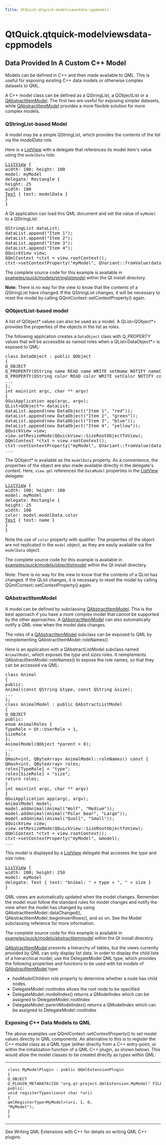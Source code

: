 ```yaml
---
Title: QtQuick.qtquick-modelviewsdata-cppmodels
---
```


# QtQuick.qtquick-modelviewsdata-cppmodels

<span class="subtitle"></span>
<!-- $$$qtquick-modelviewsdata-cppmodels.html-description -->
<h2 id="data-provided-in-a-custom-c-model">Data Provided In A Custom C++ Model</h2>
<p>Models can be defined in C++ and then made available to QML. This is useful for exposing existing C++ data models or otherwise complex datasets to QML.</p>
<p>A C++ model class can be defined as a QStringList, a QObjectList or a <a href="#qabstractitemmodel">QAbstractItemModel</a>. The first two are useful for exposing simpler datasets, while <a href="#qabstractitemmodel">QAbstractItemModel</a> provides a more flexible solution for more complex models.</p>
<h3 >QStringList-based Model</h3>
<p>A model may be a simple QStringList, which provides the contents of the list via the <i>modelData</i> role.</p>
<p>Here is a <a href="QtQuick.ListView.md">ListView</a> with a delegate that references its model item's value using the <code>modelData</code> role:</p>
<pre class="qml"><span class="type"><a href="QtQuick.ListView.md">ListView</a></span> {
<span class="name">width</span>: <span class="number">100</span>; <span class="name">height</span>: <span class="number">100</span>
<span class="name">model</span>: <span class="name">myModel</span>
<span class="name">delegate</span>: <span class="name">Rectangle</span> {
<span class="name">height</span>: <span class="number">25</span>
<span class="name">width</span>: <span class="number">100</span>
<span class="type"><a href="QtQuick.Text.md">Text</a></span> { <span class="name">text</span>: <span class="name">modelData</span> }
}
}</pre>
<p>A Qt application can load this QML document and set the value of <code>myModel</code> to a QStringList:</p>
<pre class="cpp"><span class="type">QStringList</span> dataList;
dataList<span class="operator">.</span>append(<span class="string">&quot;Item 1&quot;</span>);
dataList<span class="operator">.</span>append(<span class="string">&quot;Item 2&quot;</span>);
dataList<span class="operator">.</span>append(<span class="string">&quot;Item 3&quot;</span>);
dataList<span class="operator">.</span>append(<span class="string">&quot;Item 4&quot;</span>);
<span class="type">QQuickView</span> view;
<span class="type">QQmlContext</span> <span class="operator">*</span>ctxt <span class="operator">=</span> view<span class="operator">.</span>rootContext();
ctxt<span class="operator">-</span><span class="operator">&gt;</span>setContextProperty(<span class="string">&quot;myModel&quot;</span><span class="operator">,</span> <span class="type">QVariant</span><span class="operator">::</span>fromValue(dataList));</pre>
<p>The complete source code for this example is available in <a href="QtQuick.qtquick-models-stringlistmodel-example.md">examples/quick/models/stringlistmodel</a> within the Qt install directory.</p>
<p><b>Note:</b> There is no way for the view to know that the contents of a QStringList have changed. If the QStringList changes, it will be necessary to reset the model by calling QQmlContext::setContextProperty() again.</p>
<h3 >QObjectList-based model</h3>
<p>A list of QObject* values can also be used as a model. A QList&lt;QObject*&gt; provides the properties of the objects in the list as roles.</p>
<p>The following application creates a <code>DataObject</code> class with Q_PROPERTY values that will be accessible as named roles when a QList&lt;DataObject*&gt; is exposed to QML:</p>
<pre class="cpp"><span class="keyword">class</span> DataObject : <span class="keyword">public</span> <span class="type">QObject</span>
{
Q_OBJECT
Q_PROPERTY(<span class="type">QString</span> name READ name WRITE setName NOTIFY nameChanged)
Q_PROPERTY(<span class="type">QString</span> color READ color WRITE setColor NOTIFY colorChanged)
...
};
<span class="type">int</span> main(<span class="type">int</span> argc<span class="operator">,</span> <span class="type">char</span> <span class="operator">*</span><span class="operator">*</span> argv)
{
<span class="type">QGuiApplication</span> app(argc<span class="operator">,</span> argv);
<span class="type">QList</span><span class="operator">&lt;</span><span class="type">QObject</span><span class="operator">*</span><span class="operator">&gt;</span> dataList;
dataList<span class="operator">.</span>append(<span class="keyword">new</span> DataObject(<span class="string">&quot;Item 1&quot;</span><span class="operator">,</span> <span class="string">&quot;red&quot;</span>));
dataList<span class="operator">.</span>append(<span class="keyword">new</span> DataObject(<span class="string">&quot;Item 2&quot;</span><span class="operator">,</span> <span class="string">&quot;green&quot;</span>));
dataList<span class="operator">.</span>append(<span class="keyword">new</span> DataObject(<span class="string">&quot;Item 3&quot;</span><span class="operator">,</span> <span class="string">&quot;blue&quot;</span>));
dataList<span class="operator">.</span>append(<span class="keyword">new</span> DataObject(<span class="string">&quot;Item 4&quot;</span><span class="operator">,</span> <span class="string">&quot;yellow&quot;</span>));
<span class="type">QQuickView</span> view;
view<span class="operator">.</span>setResizeMode(<span class="type">QQuickView</span><span class="operator">::</span>SizeRootObjectToView);
<span class="type">QQmlContext</span> <span class="operator">*</span>ctxt <span class="operator">=</span> view<span class="operator">.</span>rootContext();
ctxt<span class="operator">-</span><span class="operator">&gt;</span>setContextProperty(<span class="string">&quot;myModel&quot;</span><span class="operator">,</span> <span class="type">QVariant</span><span class="operator">::</span>fromValue(dataList));
...</pre>
<p>The QObject* is available as the <code>modelData</code> property. As a convenience, the properties of the object are also made available directly in the delegate's context. Here, <code>view.qml</code> references the <code>DataModel</code> properties in the <a href="QtQuick.ListView.md">ListView</a> delegate:</p>
<pre class="qml"><span class="type"><a href="QtQuick.ListView.md">ListView</a></span> {
<span class="name">width</span>: <span class="number">100</span>; <span class="name">height</span>: <span class="number">100</span>
<span class="name">model</span>: <span class="name">myModel</span>
<span class="name">delegate</span>: <span class="name">Rectangle</span> {
<span class="name">height</span>: <span class="number">25</span>
<span class="name">width</span>: <span class="number">100</span>
<span class="name">color</span>: <span class="name">model</span>.<span class="name">modelData</span>.<span class="name">color</span>
<span class="type"><a href="QtQuick.Text.md">Text</a></span> { <span class="name">text</span>: <span class="name">name</span> }
}
}</pre>
<p>Note the use of <code>color</code> property with qualifier. The properties of the object are not replicated in the <code>model</code> object, as they are easily available via the <code>modelData</code> object.</p>
<p>The complete source code for this example is available in <a href="QtQuick.qtquick-models-objectlistmodel-example.md">examples/quick/models/objectlistmodel</a> within the Qt install directory.</p>
<p>Note: There is no way for the view to know that the contents of a QList has changed. If the QList changes, it is necessary to reset the model by calling QQmlContext::setContextProperty() again.</p>
<h3 >QAbstractItemModel</h3>
<p>A model can be defined by subclassing <a href="#qabstractitemmodel">QAbstractItemModel</a>. This is the best approach if you have a more complex model that cannot be supported by the other approaches. A <a href="#qabstractitemmodel">QAbstractItemModel</a> can also automatically notify a QML view when the model data changes.</p>
<p>The roles of a <a href="#qabstractitemmodel">QAbstractItemModel</a> subclass can be exposed to QML by reimplementing QAbstractItemModel::roleNames().</p>
<p>Here is an application with a QAbstractListModel subclass named <code>AnimalModel</code>, which exposes the <i>type</i> and <i>sizes</i> roles. It reimplements QAbstractItemModel::roleNames() to expose the role names, so that they can be accessed via QML:</p>
<pre class="cpp"><span class="keyword">class</span> Animal
{
<span class="keyword">public</span>:
Animal(<span class="keyword">const</span> <span class="type">QString</span> <span class="operator">&amp;</span>type<span class="operator">,</span> <span class="keyword">const</span> <span class="type">QString</span> <span class="operator">&amp;</span>size);
...
};
<span class="keyword">class</span> AnimalModel : <span class="keyword">public</span> <span class="type">QAbstractListModel</span>
{
Q_OBJECT
<span class="keyword">public</span>:
<span class="keyword">enum</span> AnimalRoles {
TypeRole <span class="operator">=</span> <span class="type">Qt</span><span class="operator">::</span>UserRole <span class="operator">+</span> <span class="number">1</span><span class="operator">,</span>
SizeRole
};
AnimalModel(<span class="type">QObject</span> <span class="operator">*</span>parent <span class="operator">=</span> <span class="number">0</span>);
...
};
<span class="type">QHash</span><span class="operator">&lt;</span><span class="type">int</span><span class="operator">,</span> <span class="type">QByteArray</span><span class="operator">&gt;</span> AnimalModel<span class="operator">::</span>roleNames() <span class="keyword">const</span> {
<span class="type">QHash</span><span class="operator">&lt;</span><span class="type">int</span><span class="operator">,</span> <span class="type">QByteArray</span><span class="operator">&gt;</span> roles;
roles<span class="operator">[</span>TypeRole<span class="operator">]</span> <span class="operator">=</span> <span class="string">&quot;type&quot;</span>;
roles<span class="operator">[</span>SizeRole<span class="operator">]</span> <span class="operator">=</span> <span class="string">&quot;size&quot;</span>;
<span class="keyword">return</span> roles;
}
<span class="type">int</span> main(<span class="type">int</span> argc<span class="operator">,</span> <span class="type">char</span> <span class="operator">*</span><span class="operator">*</span> argv)
{
<span class="type">QGuiApplication</span> app(argc<span class="operator">,</span> argv);
AnimalModel model;
model<span class="operator">.</span>addAnimal(Animal(<span class="string">&quot;Wolf&quot;</span><span class="operator">,</span> <span class="string">&quot;Medium&quot;</span>));
model<span class="operator">.</span>addAnimal(Animal(<span class="string">&quot;Polar bear&quot;</span><span class="operator">,</span> <span class="string">&quot;Large&quot;</span>));
model<span class="operator">.</span>addAnimal(Animal(<span class="string">&quot;Quoll&quot;</span><span class="operator">,</span> <span class="string">&quot;Small&quot;</span>));
<span class="type">QQuickView</span> view;
view<span class="operator">.</span>setResizeMode(<span class="type">QQuickView</span><span class="operator">::</span>SizeRootObjectToView);
<span class="type">QQmlContext</span> <span class="operator">*</span>ctxt <span class="operator">=</span> view<span class="operator">.</span>rootContext();
ctxt<span class="operator">-</span><span class="operator">&gt;</span>setContextProperty(<span class="string">&quot;myModel&quot;</span><span class="operator">,</span> <span class="operator">&amp;</span>model);
...</pre>
<p>This model is displayed by a <a href="QtQuick.ListView.md">ListView</a> delegate that accesses the <i>type</i> and <i>size</i> roles:</p>
<pre class="qml"><span class="type"><a href="QtQuick.ListView.md">ListView</a></span> {
<span class="name">width</span>: <span class="number">200</span>; <span class="name">height</span>: <span class="number">250</span>
<span class="name">model</span>: <span class="name">myModel</span>
<span class="name">delegate</span>: <span class="name">Text</span> { <span class="name">text</span>: <span class="string">&quot;Animal: &quot;</span> <span class="operator">+</span> <span class="name">type</span> <span class="operator">+</span> <span class="string">&quot;, &quot;</span> <span class="operator">+</span> <span class="name">size</span> }
}</pre>
<p>QML views are automatically updated when the model changes. Remember the model must follow the standard rules for model changes and notify the view when the model has changed by using QAbstractItemModel::dataChanged(), QAbstractItemModel::beginInsertRows(), and so on. See the Model subclassing reference for more information.</p>
<p>The complete source code for this example is available in <a href="QtQuick.qtquick-models-abstractitemmodel-example.md">examples/quick/models/abstractitemmodel</a> within the Qt install directory.</p>
<p><a href="#qabstractitemmodel">QAbstractItemModel</a> presents a hierarchy of tables, but the views currently provided by QML can only display list data. In order to display the child lists of a hierarchical model, use the DelegateModel QML type, which provides the following properties and functions to be used with list models of <a href="#qabstractitemmodel">QAbstractItemModel</a> type:</p>
<ul>
<li><i>hasModelChildren</i> role property to determine whether a node has child nodes.</li>
<li>DelegateModel::rootIndex allows the root node to be specified</li>
<li>DelegateModel::modelIndex() returns a QModelIndex which can be assigned to DelegateModel::rootIndex</li>
<li>DelegateModel::parentModelIndex() returns a QModelIndex which can be assigned to DelegateModel::rootIndex</li>
</ul>
<h3 >Exposing C++ Data Models to QML</h3>
<p>The above examples use QQmlContext::setContextProperty() to set model values directly in QML components. An alternative to this is to register the C++ model class as a QML type (either directly from a C++ entry-point, or within the initialization function of a QML C++ plugin, as shown below). This would allow the model classes to be created directly as types within QML:</p>
<table class="generic">
<tr valign="top"><td ><pre class="cpp"><span class="keyword">class</span> MyModelPlugin : <span class="keyword">public</span> <span class="type">QQmlExtensionPlugin</span>
{
Q_OBJECT
Q_PLUGIN_METADATA(IID <span class="string">&quot;org.qt-project.QmlExtension.MyModel&quot;</span> FILE <span class="string">&quot;mymodel.json&quot;</span>)
<span class="keyword">public</span>:
<span class="type">void</span> registerTypes(<span class="keyword">const</span> <span class="type">char</span> <span class="operator">*</span>uri)
{
qmlRegisterType<span class="operator">&lt;</span>MyModel<span class="operator">&gt;</span>(uri<span class="operator">,</span> <span class="number">1</span><span class="operator">,</span> <span class="number">0</span><span class="operator">,</span>
<span class="string">&quot;MyModel&quot;</span>);
}
}</pre>
</td><td ><pre class="qml"><span class="type">MyModel</span> {
<span class="name">id</span>: <span class="name">myModel</span>
<span class="type">ListElement</span> { <span class="name">someProperty</span>: <span class="string">&quot;some value&quot;</span> }
}</pre>
<pre class="qml"><span class="type"><a href="QtQuick.ListView.md">ListView</a></span> {
<span class="name">width</span>: <span class="number">200</span>; <span class="name">height</span>: <span class="number">250</span>
<span class="name">model</span>: <span class="name">myModel</span>
<span class="name">delegate</span>: <span class="name">Text</span> { <span class="name">text</span>: <span class="name">someProperty</span> }
}</pre>
</td></tr>
</table>
<p>See Writing QML Extensions with C++ for details on writing QML C++ plugins.</p>
<!-- @@@qtquick-modelviewsdata-cppmodels.html -->
